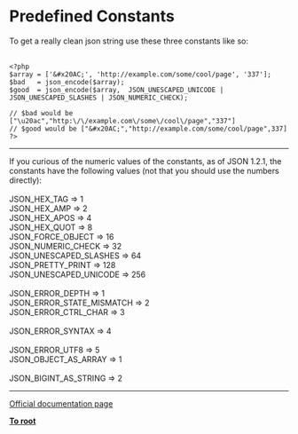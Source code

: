 # Predefined Constants



To get a really clean json string use these three constants like so:<br><br>

```
<?php
$array = ['&#x20AC;', 'http://example.com/some/cool/page', '337'];
$bad   = json_encode($array); 
$good  = json_encode($array,  JSON_UNESCAPED_UNICODE | JSON_UNESCAPED_SLASHES | JSON_NUMERIC_CHECK);

// $bad would be  ["\u20ac","http:\/\/example.com\/some\/cool\/page","337"]
// $good would be ["&#x20AC;","http://example.com/some/cool/page",337]
?>
```
  

---

If you curious of the numeric values of the constants, as of JSON 1.2.1, the constants have the following values (not that you should use the numbers directly):<br><br>JSON_HEX_TAG =&gt; 1<br>JSON_HEX_AMP =&gt; 2<br>JSON_HEX_APOS =&gt; 4<br>JSON_HEX_QUOT =&gt; 8<br>JSON_FORCE_OBJECT =&gt; 16<br>JSON_NUMERIC_CHECK =&gt; 32<br>JSON_UNESCAPED_SLASHES =&gt; 64<br>JSON_PRETTY_PRINT =&gt; 128<br>JSON_UNESCAPED_UNICODE =&gt; 256<br><br>JSON_ERROR_DEPTH =&gt; 1<br>JSON_ERROR_STATE_MISMATCH =&gt; 2<br>JSON_ERROR_CTRL_CHAR =&gt; 3<br><br>JSON_ERROR_SYNTAX =&gt; 4<br><br>JSON_ERROR_UTF8 =&gt; 5<br>JSON_OBJECT_AS_ARRAY =&gt; 1<br><br>JSON_BIGINT_AS_STRING =&gt; 2  

---

[Official documentation page](https://www.php.net/manual/en/json.constants.php)

**[To root](/README.md)**